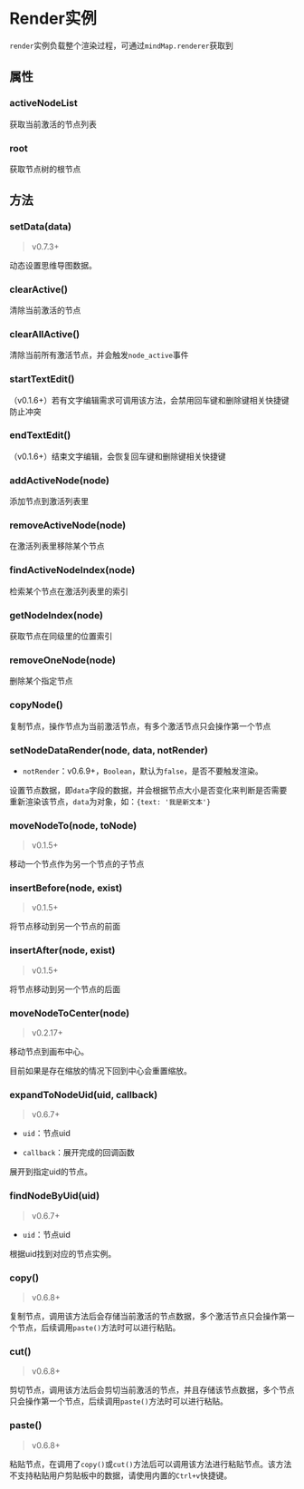 # Render实例

`render`实例负载整个渲染过程，可通过`mindMap.renderer`获取到

## 属性

### activeNodeList

获取当前激活的节点列表

### root

获取节点树的根节点

## 方法

### setData(data)

> v0.7.3+

动态设置思维导图数据。

### clearActive()

清除当前激活的节点

### clearAllActive()

清除当前所有激活节点，并会触发`node_active`事件 

### startTextEdit()

（v0.1.6+）若有文字编辑需求可调用该方法，会禁用回车键和删除键相关快捷键防止冲突 

### endTextEdit()

（v0.1.6+）结束文字编辑，会恢复回车键和删除键相关快捷键

### addActiveNode(node)

添加节点到激活列表里

### removeActiveNode(node)

在激活列表里移除某个节点

### findActiveNodeIndex(node)

检索某个节点在激活列表里的索引

### getNodeIndex(node)

获取节点在同级里的位置索引

### removeOneNode(node)

删除某个指定节点

### copyNode()

复制节点，操作节点为当前激活节点，有多个激活节点只会操作第一个节点

### setNodeDataRender(node, data, notRender)

- `notRender`：v0.6.9+，`Boolean`，默认为`false`，是否不要触发渲染。

设置节点数据，即`data`字段的数据，并会根据节点大小是否变化来判断是否需要重新渲染该节点，`data`为对象，如：`{text: '我是新文本'}`

### moveNodeTo(node, toNode)

> v0.1.5+

移动一个节点作为另一个节点的子节点

### insertBefore(node, exist)

> v0.1.5+

将节点移动到另一个节点的前面

### insertAfter(node, exist)

> v0.1.5+

将节点移动到另一个节点的后面

### moveNodeToCenter(node)

> v0.2.17+

移动节点到画布中心。

目前如果是存在缩放的情况下回到中心会重置缩放。

### expandToNodeUid(uid, callback)

> v0.6.7+

- `uid`：节点uid

- `callback`：展开完成的回调函数

展开到指定uid的节点。

### findNodeByUid(uid)

> v0.6.7+

- `uid`：节点uid

根据uid找到对应的节点实例。

### copy()

> v0.6.8+

复制节点，调用该方法后会存储当前激活的节点数据，多个激活节点只会操作第一个节点，后续调用`paste()`方法时可以进行粘贴。

### cut()

> v0.6.8+

剪切节点，调用该方法后会剪切当前激活的节点，并且存储该节点数据，多个节点只会操作第一个节点，后续调用`paste()`方法时可以进行粘贴。

### paste()

> v0.6.8+

粘贴节点，在调用了`copy()`或`cut()`方法后可以调用该方法进行粘贴节点。该方法不支持粘贴用户剪贴板中的数据，请使用内置的`Ctrl+v`快捷键。